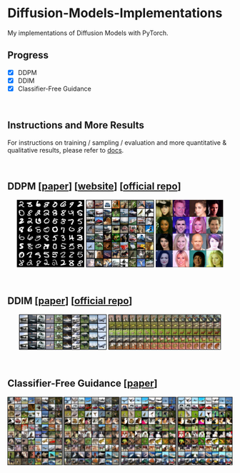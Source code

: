# Diffusion-Models-Implementations

My implementations of Diffusion Models with PyTorch.



## Progress

- [x] DDPM
- [x] DDIM
- [x] Classifier-Free Guidance

<br/>



## Instructions and More Results

For instructions on training / sampling / evaluation and more quantitative & qualitative results, please refer to [docs](./docs).

<br/>



## DDPM \[<a href="https://arxiv.org/abs/2006.11239">paper</a>\] \[<a href="https://hojonathanho.github.io/diffusion/">website</a>\] \[<a href="https://github.com/hojonathanho/diffusion">official repo</a>\]

<p align="center">
  <img src="./assets/ddpm-mnist-random.png" width=30% />
  <img src="./assets/ddpm-cifar10-random.png" width=30% />
  <img src="./assets/ddpm-celebahq-random.png" width=30% />
</p>
<br/>



## DDIM \[<a href="https://arxiv.org/abs/2010.02502">paper</a>\] \[<a href="https://github.com/ermongroup/ddim">official repo</a>\]

<p align="center">
  <img src="./assets/ddim-cifar10.png" width=39% />
  <img src="./assets/ddim-cifar10-interpolate.png" width=50% />
</p>
<br/>



## Classifier-Free Guidance \[<a href="https://arxiv.org/abs/2207.12598">paper</a>\]

<p align="center">
  <img src="./assets/classifier-free-cifar10.png" />
</p>
